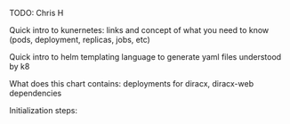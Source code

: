 TODO: Chris H

Quick intro to kunernetes:
 links and concept of what you need to know (pods, deployment, replicas, jobs, etc)

Quick intro to helm
  templating language to generate yaml files understood by k8

What does this chart contains:
  deployments for diracx, diracx-web
  dependencies

Initialization steps:
